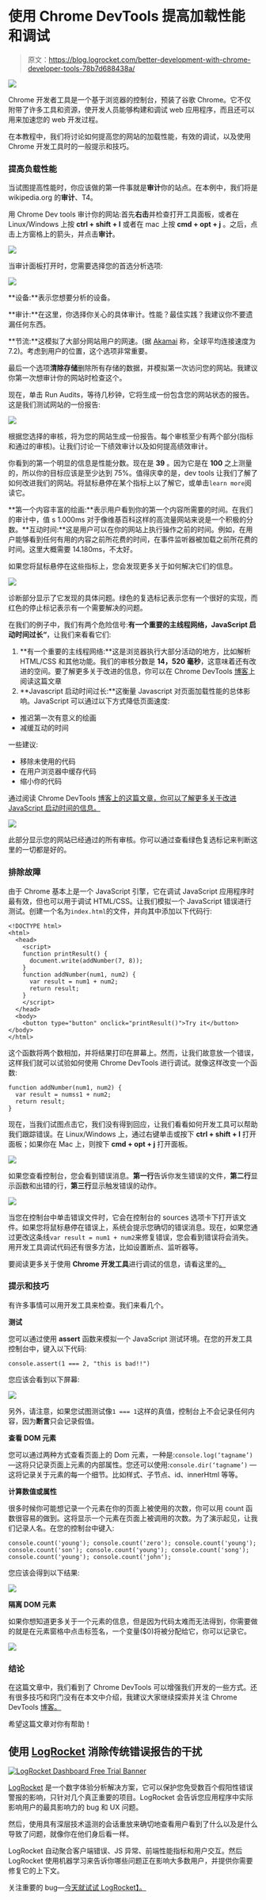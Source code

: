# 使用 Chrome DevTools 提高加载性能和调试

> 原文：<https://blog.logrocket.com/better-development-with-chrome-developer-tools-78b7d688438a/>

![](img/dafc721d8e9d83dcdd4b445218bdbd74.png)

Chrome 开发者工具是一个基于浏览器的控制台，预装了谷歌 Chrome。它不仅附带了许多工具和资源，使开发人员能够构建和调试 web 应用程序，而且还可以用来加速您的 web 开发过程。

在本教程中，我们将讨论如何提高您的网站的加载性能，有效的调试，以及使用 Chrome 开发工具时的一般提示和技巧。

### 提高负载性能

当试图提高性能时，你应该做的第一件事就是**审计**你的站点。在本例中，我们将是 wikipedia.org 的**审计**、T4。

用 Chrome Dev tools 审计你的网站:首先**右击**并检查打开工具面板，或者在 Linux/Windows 上按 **ctrl + shift + I** 或者在 mac 上按 **cmd + opt + j** 。之后，点击上方窗格上的箭头，并点击**审计**。

![](img/3a39407dd9c19241b7eb905f88eec950.png)

当审计面板打开时，您需要选择您的首选分析选项:

![](img/067824506e0d4444c0370e89f2dfbfe1.png)

**设备:**表示您想要分析的设备。

**审计:**在这里，你选择你关心的具体审计。性能？最佳实践？我建议你不要遗漏任何东西。

**节流:**这模拟了大部分网站用户的网速。(据 [Akamai](https://www.akamai.com/us/en/multimedia/documents/state-of-the-internet/q1-2017-state-of-the-internet-connectivity-report.pdf) 称，全球平均连接速度为 7.2)。考虑到用户的位置，这个选项非常重要。

最后一个选项**清除存储**删除所有存储的数据，并模拟第一次访问您的网站。我建议你第一次想审计你的网站时检查这个。

现在，单击 Run Audits，等待几秒钟，它将生成一份包含您的网站状态的报告。这是我们测试网站的一份报告:

![](img/492a5b2a131da48e4e9071fa23aa140f.png)

根据您选择的审核，将为您的网站生成一份报告。每个审核至少有两个部分(指标和通过的审核)。让我们讨论一下绩效审计以及如何提高绩效审计。

你看到的第一个明显的信息是性能分数。现在是 **39** 。因为它是在 **100** 之上测量的，所以你的目标应该是至少达到 75%。值得庆幸的是，dev tools 让我们了解了如何改进我们的网站。将鼠标悬停在某个指标上以了解它，或单击`learn more`阅读它。

**第一个内容丰富的绘画:**表示用户看到你的第一个内容所需要的时间。在我们的审计中，值 s 1.000ms 对于像维基百科这样的高流量网站来说是一个积极的分数。**互动时间:**这是用户可以在你的网站上执行操作之前的时间。例如，在用户能够看到任何有用的内容之前所花费的时间，在事件监听器被加载之前所花费的时间。这里大概需要 14.180ms，不太好。

如果您将鼠标悬停在这些指标上，您会发现更多关于如何解决它们的信息。

![](img/386f44b61d3d9d411ddf1c6b9e724737.png)

诊断部分显示了它发现的具体问题。绿色的复选标记表示您有一个很好的实现，而红色的停止标记表示有一个需要解决的问题。

在我们的例子中，我们有两个危险信号:**有一个重要的主线程网络，JavaScript 启动时间过长“**，让我们来看看它们:

1.  **有一个重要的主线程网络:**这是浏览器执行大部分活动的地方，比如解析 HTML/CSS 和其他功能。我们的审核分数是 **14，520 毫秒**，这意味着还有改进的空间。要了解更多关于改进的信息，你可以在 Chrome DevTools [博客](https://developers.google.com/web/updates/2018/05/lighthouse)上阅读这篇文章
2.  **Javascript 启动时间过长:**这衡量 Javascript 对页面加载性能的总体影响。JavaScript 可以通过以下方式降低页面速度:

*   推迟第一次有意义的绘画
*   减缓互动的时间

一些建议:

*   移除未使用的代码
*   在用户浏览器中缓存代码
*   缩小你的代码

通过阅读 Chrome DevTools [博客上的这篇文章，你可以了解更多关于改进 JavaScript 启动时间的信息。](https://developers.google.com/web/updates/2018/05/lighthouse)

![](img/5a63ebc601d58612aa5c3664ef854441.png)

此部分显示您的网站已经通过的所有审核。你可以通过查看绿色复选标记来判断这里的一切都是好的。

### 排除故障

由于 Chrome 基本上是一个 JavaScript 引擎，它在调试 JavaScript 应用程序时最有效，但也可以用于调试 HTML/CSS。让我们模拟一个 JavaScript 错误进行测试。创建一个名为`index.html`的文件，并向其中添加以下代码行:

```
<!DOCTYPE html> 
<html> 
  <head> 
    <script> 
    function printResult() { 
      document.write(addNumber(7, 8)); 
    } 
    function addNumber(num1, num2) { 
      var result = num1 + num2; 
      return result; 
    } 
    </script> 
  </head> 
  <body> 
    <button type="button" onclick="printResult()">Try it</button>       </body> 
</html>
```

这个函数将两个数相加，并将结果打印在屏幕上。然而，让我们故意放一个错误，这样我们就可以试验如何使用 Chrome DevTools 进行调试。就像这样改变一个函数:

```
function addNumber(num1, num2) { 
  var result = numss1 + num2; 
  return result; 
}
```

现在，当我们试图点击它，我们没有得到回应，让我们看看如何开发工具可以帮助我们跟踪错误。在 Linux/Windows 上，通过右键单击或按下 **ctrl + shift + I** 打开面板；如果你在 Mac 上，则按下 **cmd + opt + j** 打开面板。

![](img/2d15fc505b9e5c5e1b01c6437d0ae007.png)

如果您查看控制台，您会看到错误消息。**第一行**告诉你发生错误的文件，**第二行**显示函数和出错的行，**第三行**显示触发错误的动作。

![](img/727f2c6492c63b5c65024728b177bca1.png)

当您在控制台中单击错误文件时，它会在控制台的 sources 选项卡下打开该文件。如果您将鼠标悬停在错误上，系统会提示您确切的错误消息。现在，如果您通过更改这条线`var result = num1 + num2`来修复错误，您会看到错误将会消失。用开发工具调试代码还有很多方法，比如设置断点、监听器等。

要阅读更多关于使用 **Chrome 开发工具**进行调试的信息，请看这里的[。](https://developers.google.com/web/tools/chrome-devtools/)

### 提示和技巧

有许多事情可以用开发工具来检查。我们来看几个。

**测试**

您可以通过使用 **assert** 函数来模拟一个 JavaScript 测试环境。在您的开发工具控制台中，键入以下代码:

```
console.assert(1 === 2, "this is bad!!")
```

您应该会看到以下屏幕:

![](img/fec4a2317016bb104a47d7e6f5ce0e28.png)

另外，请注意，如果您试图测试像`1 === 1`这样的真值，控制台上不会记录任何内容，因为**断言**只会记录假值。

**查看 DOM 元素**

您可以通过两种方式查看页面上的 Dom 元素，一种是:`console.log(‘tagname’)` —这将只记录页面上元素的内部属性。您还可以使用:`console.dir(‘tagname’)` —这将记录关于元素的每一个细节。比如样式、子节点、id、innerHtml 等等。

**计算数值或属性**

很多时候你可能想记录一个元素在你的页面上被使用的次数，你可以用 count 函数很容易的做到。这将显示一个元素在页面上被调用的次数。为了演示起见，让我们记录人名。在您的控制台中键入:

```
console.count('young'); console.count('zero'); console.count('young'); console.count('son'); console.count('young'); console.count('song'); console.count('young'); console.count('john');
```

您应该会得到以下结果:

![](img/195b18b6c2eeeffc941efc8e36d7f00e.png)

**隔离 DOM 元素**

如果你想知道更多关于一个元素的信息，但是因为代码太难而无法得到，你需要做的就是在元素窗格中点击标签名，一个变量($0)将被分配给它，你可以记录它。

![](img/bc743f8f9bb23e1b0ffc7b75a740d9ad.png)

### 结论

在这篇文章中，我们看到了 Chrome DevTools 可以增强我们开发的一些方式。还有很多技巧和窍门没有在本文中介绍，我建议大家继续探索并关注 Chrome DevTools [博客。](https://developers.google.com/web/tools/chrome-devtools/)

希望这篇文章对你有帮助！

## 使用 [LogRocket](https://lp.logrocket.com/blg/signup) 消除传统错误报告的干扰

[![LogRocket Dashboard Free Trial Banner](img/d6f5a5dd739296c1dd7aab3d5e77eeb9.png)](https://lp.logrocket.com/blg/signup)

[LogRocket](https://lp.logrocket.com/blg/signup) 是一个数字体验分析解决方案，它可以保护您免受数百个假阳性错误警报的影响，只针对几个真正重要的项目。LogRocket 会告诉您应用程序中实际影响用户的最具影响力的 bug 和 UX 问题。

然后，使用具有深层技术遥测的会话重放来确切地查看用户看到了什么以及是什么导致了问题，就像你在他们身后看一样。

LogRocket 自动聚合客户端错误、JS 异常、前端性能指标和用户交互。然后 LogRocket 使用机器学习来告诉你哪些问题正在影响大多数用户，并提供你需要修复它的上下文。

关注重要的 bug—[今天就试试 LogRocket】。](https://lp.logrocket.com/blg/signup-issue-free)